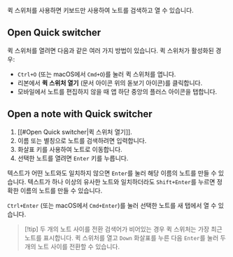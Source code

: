 퀵 스위처를 사용하면 키보드만 사용하여 노트를 검색하고 열 수 있습니다.

## Open Quick switcher

퀵 스위처를 열려면 다음과 같은 여러 가지 방법이 있습니다. 퀵 스위처가 활성화된 경우:
- `Ctrl+O` (또는 macOS에서 `Cmd+O`)를 눌러 퀵 스위처를 엽니다.
- 리본에서 **퀵 스위처 열기** (문서 아이콘 위의 돋보기 아이콘)를 클릭합니다.
- 모바일에서 노트를 편집하지 않을 때 앱 하단 중앙의 플러스 아이콘을 탭합니다.

## Open a note with Quick switcher

1. [[#Open Quick switcher|퀵 스위처 열기]].
2. 이름 또는 별칭으로 노트를 검색하려면 입력합니다.
3. 화살표 키를 사용하여 노트로 이동합니다.
4. 선택한 노트를 열려면 `Enter` 키를 누릅니다.

텍스트가 어떤 노트와도 일치하지 않으면 `Enter`를 눌러 해당 이름의 노트를 만들 수 있습니다. 텍스트가 하나 이상의 유사한 노트와 일치하더라도 `Shift+Enter`를 누르면 정확한 이름의 노트를 만들 수 있습니다.

`Ctrl+Enter` (또는 macOS에서 `Cmd+Enter`)를 눌러 선택한 노트를 새 탭에서 열 수 있습니다.

> [!tip] 두 개의 노트 사이를 전환
> 검색어가 비어있는 경우 퀵 스위처는 가장 최근 노트를 표시합니다. 퀵 스위처를 열고 `Down` 화살표를 누른 다음 `Enter`를 눌러 두 개의 노트 사이를 전환할 수 있습니다.

